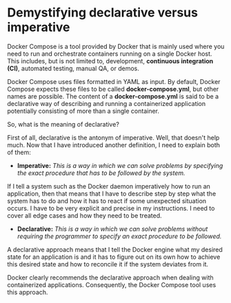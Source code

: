 # **Demystifying declarative versus imperative**

Docker Compose is a tool provided by Docker that is mainly used where you need to run and orchestrate containers running on a single Docker host. This includes, but is not limited to, development, **continuous integration (CI)**, automated testing, manual QA, or demos.

Docker Compose uses files formatted in YAML as input. By default, Docker Compose expects these files to be called **docker-compose.yml**, but other names are possible. The content of a **docker-compose.yml** is said to be a declarative way of describing and running a containerized application potentially consisting of more than a single container.

So, what is the meaning of declarative?

First of all, declarative is the antonym of imperative. Well, that doesn't help much. Now that I have introduced another definition, I need to explain both of them:

- **Imperative:** *This is a way in which we can solve problems by specifying the exact procedure that has to be followed by the system.*

If I tell a system such as the Docker daemon imperatively how to run an application, then that means that I have to describe step by step what the system has to do and how it has to react if some unexpected situation occurs. I have to be very explicit and precise in my instructions. I need to cover all edge cases and how they need to be treated.

- **Declarative:** *This is a way in which we can solve problems without requiring the programmer to specify an exact procedure to be followed.*

A declarative approach means that I tell the Docker engine what my desired state for an application is and it has to figure out on its own how to achieve this desired state and how to reconcile it if the system deviates from it.

Docker clearly recommends the declarative approach when dealing with containerized applications. Consequently, the Docker Compose tool uses this approach. 